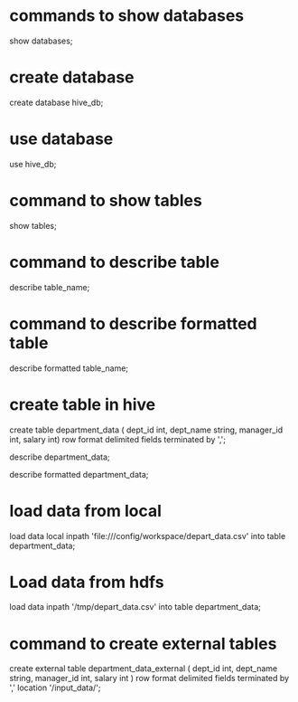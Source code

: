 # commands to show databases 
show databases;

# create database
create database hive_db;

# use database
use hive_db;

# command to show tables
show tables;

# command to describe table
describe table_name;

# command to describe formatted table
describe formatted table_name;

# create table in hive
create table department_data
(
dept_id int,
dept_name string,
manager_id int,
salary int)
row format delimited
fields terminated by ',';

describe department_data;

describe formatted department_data;

# load data from local
load data local inpath 'file:///config/workspace/depart_data.csv' into table department_data;

# Load data from hdfs
load data inpath '/tmp/depart_data.csv' into table department_data;

# command to create external tables
create external table department_data_external
    (
    dept_id int,
    dept_name string,
    manager_id int,
    salary int
     )
    row format delimited
    fields terminated by ','
    location '/input_data/';
